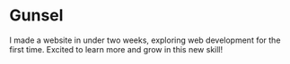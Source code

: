 # Gunsel
I made a website in under two weeks, exploring web development for the first time. Excited to learn more and grow in this new skill!
